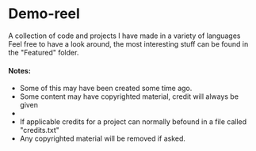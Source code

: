 # Demo-reel
A collection of code and projects I have made in a variety of languages<br>
Feel free to have a look around, the most interesting stuff can be found in the "Featured" folder.

<h4>Notes:</h4>
<ul>
  <li>Some of this may have been created some time ago.</li>
  <li>Some content may have copyrighted material, credit will always be given<li>
  <li>If applicable credits for a project can normally befound in a file called "credits.txt"</li>
  <li>Any copyrighted material will be removed if asked.</li>

